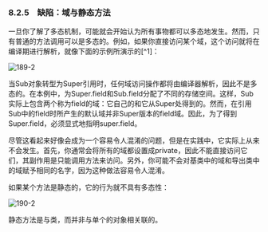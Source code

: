 ### 8.2.5　缺陷：域与静态方法

一旦你了解了多态机制，可能就会开始认为所有事物都可以多态地发生。然而，只有普通的方法调用可以是多态的。例如，如果你直接访问某个域，这个访问就将在编译期进行解析，就像下面的示例所演示的[^1]：

![189-2](../Images/image02870.jpeg)

当Sub对象转型为Super引用时，任何域访问操作都将由编译器解析，因此不是多态的。在本例中，为Super.field和Sub.field分配了不同的存储空间。这样，Sub实际上包含两个称为field的域：它自己的和它从Super处得到的。然而，在引用Sub中的field时所产生的默认域并非Super版本的field域。因此，为了得到Super.field，必须显式地指明super.field。

尽管这看起来好像会成为一个容易令人混淆的问题，但是在实践中，它实际上从来不会发生。首先，你通常会将所有的域都设置成private，因此不能直接访问它们，其副作用是只能调用方法来访问。另外，你可能不会对基类中的域和导出类中的域赋予相同的名字，因为这种做法容易令人混淆。

如果某个方法是静态的，它的行为就不具有多态性：

![190-2](../Images/image02871.jpeg)

静态方法是与类，而并非与单个的对象相关联的。